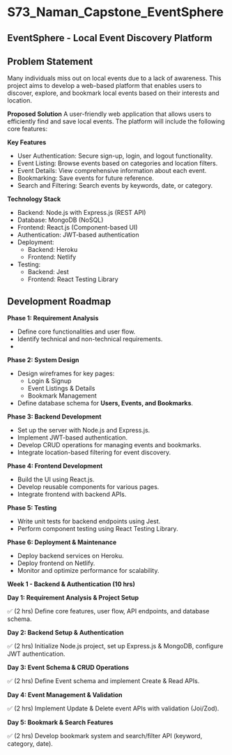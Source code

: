 # S73_Naman_Capstone_EventSphere

## EventSphere - Local Event Discovery Platform
## **Problem Statement** 

Many individuals miss out on local events due to a lack of awareness. This project aims to develop a web-based platform that enables users to discover, explore, and bookmark local events based on their interests and location.

**Proposed Solution**
A user-friendly web application that allows users to efficiently find and save local events. The platform will include the following core features:

**Key Features**

- User Authentication: Secure sign-up, login, and logout functionality.
- Event Listing: Browse events based on categories and location filters.
- Event Details: View comprehensive information about each event.
- Bookmarking: Save events for future reference.
- Search and Filtering: Search events by keywords, date, or category.

**Technology Stack**

- Backend: Node.js with Express.js (REST API)
- Database: MongoDB (NoSQL)
- Frontend: React.js (Component-based UI)
- Authentication: JWT-based authentication
- Deployment:
  - Backend: Heroku
  - Frontend: Netlify
- Testing:
  - Backend: Jest
  - Frontend: React Testing Library


## Development Roadmap
**Phase 1: Requirement Analysis**
- Define core functionalities and user flow.
- Identify technical and non-technical requirements.
- 
**Phase 2: System Design**
- Design wireframes for key pages:
  - Login & Signup
  - Event Listings & Details
  - Bookmark Management
- Define database schema for **Users, Events, and Bookmarks**.

**Phase 3: Backend Development**
- Set up the server with Node.js and Express.js.
- Implement JWT-based authentication.
- Develop CRUD operations for managing events and bookmarks.
- Integrate location-based filtering for event discovery.

**Phase 4: Frontend Development**
- Build the UI using React.js.
- Develop reusable components for various pages.
- Integrate frontend with backend APIs.

**Phase 5: Testing**
- Write unit tests for backend endpoints using Jest.
- Perform component testing using React Testing Library.

**Phase 6: Deployment & Maintenance**
- Deploy backend services on Heroku.
- Deploy frontend on Netlify.
- Monitor and optimize performance for scalability.


**Week 1 - Backend & Authentication (10 hrs)**

**Day 1: Requirement Analysis & Project Setup** 

✅ (2 hrs) Define core features, user flow, API endpoints, and database schema.

**Day 2: Backend Setup & Authentication**

✅ (2 hrs) Initialize Node.js project, set up Express.js & MongoDB, configure JWT authentication.

**Day 3: Event Schema & CRUD Operations**

✅ (2 hrs) Define Event schema and implement Create & Read APIs.

**Day 4: Event Management & Validation**

✅ (2 hrs) Implement Update & Delete event APIs with validation (Joi/Zod).

**Day 5: Bookmark & Search Features**

✅ (2 hrs) Develop bookmark system and search/filter API (keyword, category, date).

